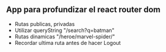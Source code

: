 ## App para profundizar el react router dom

- Rutas publicas, privadas
- Utilizar queryString "/search?q=batman"
- Rutas dinamicas "/heroe/marvel-spider/"
- Recordar ultima ruta antes de hacer Logout 
